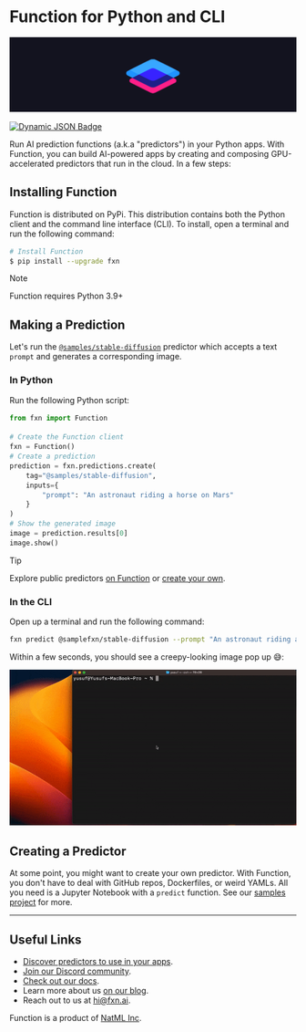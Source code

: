 # Function for Python and CLI

![function logo](https://raw.githubusercontent.com/fxnai/.github/main/logo_wide.png)

[![Dynamic JSON Badge](https://img.shields.io/badge/dynamic/json?url=https%3A%2F%2Fdiscord.com%2Fapi%2Finvites%2Fy5vwgXkz2f%3Fwith_counts%3Dtrue&query=%24.approximate_member_count&logo=discord&logoColor=white&label=Function%20community)](https://fxn.ai/community)

Run AI prediction functions (a.k.a "predictors") in your Python apps. With Function, you can build AI-powered apps by creating and composing GPU-accelerated predictors that run in the cloud. In a few steps:

## Installing Function
Function is distributed on PyPi. This distribution contains both the Python client and the command line interface (CLI). To install, open a terminal and run the following command:
```sh
# Install Function
$ pip install --upgrade fxn
```

> [!NOTE]
> Function requires Python 3.9+

## Making a Prediction
Let's run the [`@samples/stable-diffusion`](https://fxn.ai/@samplefxn/stable-diffusion) predictor which accepts a text `prompt` and generates a corresponding image.

### In Python
Run the following Python script:
```py
from fxn import Function

# Create the Function client
fxn = Function()
# Create a prediction
prediction = fxn.predictions.create(
    tag="@samples/stable-diffusion",
    inputs={
        "prompt": "An astronaut riding a horse on Mars"
    }
)
# Show the generated image
image = prediction.results[0]
image.show()
```

> [!TIP]
> Explore public predictors [on Function](https://fxn.ai/explore) or [create your own](https://fxn.ai/waitlist).

### In the CLI
Open up a terminal and run the following command:

```sh
fxn predict @samplefxn/stable-diffusion --prompt "An astronaut riding a horse on the moon"
```

Within a few seconds, you should see a creepy-looking image pop up 😅:

![prediction](https://raw.githubusercontent.com/fxnai/.github/main/predict.gif)

## Creating a Predictor
At some point, you might want to create your own predictor. With Function, you don't have to deal with GitHub repos, Dockerfiles, or weird YAMLs. All you need is a Jupyter Notebook with a `predict` function. See our [samples project](https://github.com/fxnai/samples) for more.

___

## Useful Links
- [Discover predictors to use in your apps](https://fxn.ai/explore).
- [Join our Discord community](https://fxn.ai/community).
- [Check out our docs](https://docs.fxn.ai).
- Learn more about us [on our blog](https://blog.fxn.ai).
- Reach out to us at [hi@fxn.ai](mailto:hi@fxn.ai).

Function is a product of [NatML Inc](https://github.com/natmlx).
